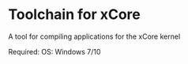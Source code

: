 # Toolchain for xCore

A tool for compiling applications for the xCore kernel

Required:
OS: Windows 7/10

